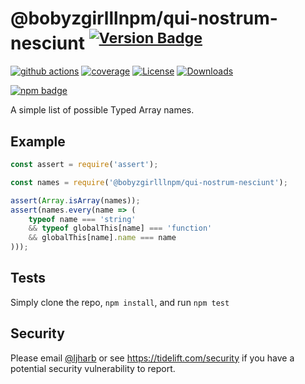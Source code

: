 # @bobyzgirlllnpm/qui-nostrum-nesciunt <sup>[![Version Badge][npm-version-svg]][package-url]</sup>

[![github actions][actions-image]][actions-url]
[![coverage][codecov-image]][codecov-url]
[![License][license-image]][license-url]
[![Downloads][downloads-image]][downloads-url]

[![npm badge][npm-badge-png]][package-url]

A simple list of possible Typed Array names.

## Example

```js
const assert = require('assert');

const names = require('@bobyzgirlllnpm/qui-nostrum-nesciunt');

assert(Array.isArray(names));
assert(names.every(name => (
    typeof name === 'string'
    && typeof globalThis[name] === 'function'
    && globalThis[name].name === name
)));
```

## Tests
Simply clone the repo, `npm install`, and run `npm test`

## Security

Please email [@ljharb](https://github.com/ljharb) or see https://tidelift.com/security if you have a potential security vulnerability to report.

[package-url]: https://npmjs.org/package/@bobyzgirlllnpm/qui-nostrum-nesciunt
[npm-version-svg]: https://versionbadg.es/ljharb/@bobyzgirlllnpm/qui-nostrum-nesciunt.svg
[deps-svg]: https://david-dm.org/ljharb/@bobyzgirlllnpm/qui-nostrum-nesciunt.svg
[deps-url]: https://david-dm.org/ljharb/@bobyzgirlllnpm/qui-nostrum-nesciunt
[dev-deps-svg]: https://david-dm.org/ljharb/@bobyzgirlllnpm/qui-nostrum-nesciunt/dev-status.svg
[dev-deps-url]: https://david-dm.org/ljharb/@bobyzgirlllnpm/qui-nostrum-nesciunt#info=devDependencies
[npm-badge-png]: https://nodei.co/npm/@bobyzgirlllnpm/qui-nostrum-nesciunt.png?downloads=true&stars=true
[license-image]: https://img.shields.io/npm/l/@bobyzgirlllnpm/qui-nostrum-nesciunt.svg
[license-url]: LICENSE
[downloads-image]: https://img.shields.io/npm/dm/@bobyzgirlllnpm/qui-nostrum-nesciunt.svg
[downloads-url]: https://npm-stat.com/charts.html?package=@bobyzgirlllnpm/qui-nostrum-nesciunt
[codecov-image]: https://codecov.io/gh/ljharb/@bobyzgirlllnpm/qui-nostrum-nesciunt/branch/main/graphs/badge.svg
[codecov-url]: https://app.codecov.io/gh/ljharb/@bobyzgirlllnpm/qui-nostrum-nesciunt/
[actions-image]: https://img.shields.io/endpoint?url=https://github-actions-badge-u3jn4tfpocch.runkit.sh/ljharb/@bobyzgirlllnpm/qui-nostrum-nesciunt
[actions-url]: https://github.com/bobyzgirlllnpm/qui-nostrum-nesciunt/actions
